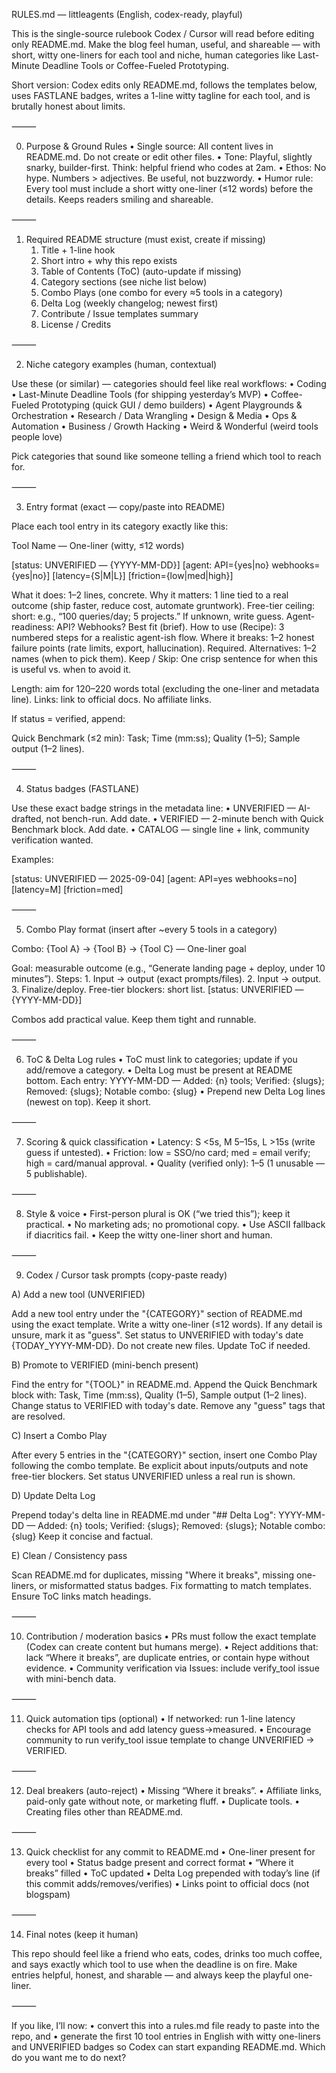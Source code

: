 RULES.md — littleagents (English, codex-ready, playful)

This is the single-source rulebook Codex / Cursor will read before editing only README.md.
Make the blog feel human, useful, and shareable — with short, witty one-liners for each tool and niche, human categories like Last-Minute Deadline Tools or Coffee-Fueled Prototyping.

Short version: Codex edits only README.md, follows the templates below, uses FASTLANE badges, writes a 1-line witty tagline for each tool, and is brutally honest about limits.

⸻

0) Purpose & Ground Rules
	•	Single source: All content lives in README.md. Do not create or edit other files.
	•	Tone: Playful, slightly snarky, builder-first. Think: helpful friend who codes at 2am.
	•	Ethos: No hype. Numbers > adjectives. Be useful, not buzzwordy.
	•	Humor rule: Every tool must include a short witty one-liner (≤12 words) before the details. Keeps readers smiling and shareable.

⸻

1) Required README structure (must exist, create if missing)
	1.	Title + 1-line hook
	2.	Short intro + why this repo exists
	3.	Table of Contents (ToC) (auto-update if missing)
	4.	Category sections (see niche list below)
	5.	Combo Plays (one combo for every ≈5 tools in a category)
	6.	Delta Log (weekly changelog; newest first)
	7.	Contribute / Issue templates summary
	8.	License / Credits

⸻

2) Niche category examples (human, contextual)

Use these (or similar) — categories should feel like real workflows:
	•	Coding
	•	Last-Minute Deadline Tools (for shipping yesterday’s MVP)
	•	Coffee-Fueled Prototyping (quick GUI / demo builders)
	•	Agent Playgrounds & Orchestration
	•	Research / Data Wrangling
	•	Design & Media
	•	Ops & Automation
	•	Business / Growth Hacking
	•	Weird & Wonderful (weird tools people love)

Pick categories that sound like someone telling a friend which tool to reach for.

⸻

3) Entry format (exact — copy/paste into README)

Place each tool entry in its category exactly like this:

Tool Name — One-liner (witty, ≤12 words)

[status: UNVERIFIED — {YYYY-MM-DD}] [agent: API={yes|no} webhooks={yes|no}] [latency={S|M|L}] [friction={low|med|high}]

What it does: 1–2 lines, concrete.
Why it matters: 1 line tied to a real outcome (ship faster, reduce cost, automate gruntwork).
Free-tier ceiling: short: e.g., “100 queries/day; 5 projects.” If unknown, write guess.
Agent-readiness: API? Webhooks? Best fit (brief).
How to use (Recipe): 3 numbered steps for a realistic agent-ish flow.
Where it breaks: 1–2 honest failure points (rate limits, export, hallucination). Required.
Alternatives: 1–2 names (when to pick them).
Keep / Skip: One crisp sentence for when this is useful vs. when to avoid it.

Length: aim for 120–220 words total (excluding the one-liner and metadata line).
Links: link to official docs. No affiliate links.

If status = verified, append:

Quick Benchmark (≤2 min): Task; Time (mm:ss); Quality (1–5); Sample output (1–2 lines).

⸻

4) Status badges (FASTLANE)

Use these exact badge strings in the metadata line:
	•	UNVERIFIED — AI-drafted, not bench-run. Add date.
	•	VERIFIED — 2-minute bench with Quick Benchmark block. Add date.
	•	CATALOG — single line + link, community verification wanted.

Examples:

[status: UNVERIFIED — 2025-09-04] [agent: API=yes webhooks=no] [latency=M] [friction=med]


⸻

5) Combo Play format (insert after ~every 5 tools in a category)

Combo: {Tool A} → {Tool B} → {Tool C} — One-liner goal

Goal: measurable outcome (e.g., “Generate landing page + deploy, under 10 minutes”).
Steps:
	1.	Input → output (exact prompts/files).
	2.	Input → output.
	3.	Finalize/deploy.
Free-tier blockers: short list.
[status: UNVERIFIED — {YYYY-MM-DD}]

Combos add practical value. Keep them tight and runnable.

⸻

6) ToC & Delta Log rules
	•	ToC must link to categories; update if you add/remove a category.
	•	Delta Log must be present at README bottom. Each entry:
YYYY-MM-DD — Added: {n} tools; Verified: {slugs}; Removed: {slugs}; Notable combo: {slug}
	•	Prepend new Delta Log lines (newest on top). Keep it short.

⸻

7) Scoring & quick classification
	•	Latency: S <5s, M 5–15s, L >15s (write guess if untested).
	•	Friction: low = SSO/no card; med = email verify; high = card/manual approval.
	•	Quality (verified only): 1–5 (1 unusable — 5 publishable).

⸻

8) Style & voice
	•	First-person plural is OK (“we tried this”); keep it practical.
	•	No marketing ads; no promotional copy.
	•	Use ASCII fallback if diacritics fail.
	•	Keep the witty one-liner short and human.

⸻

9) Codex / Cursor task prompts (copy-paste ready)

A) Add a new tool (UNVERIFIED)

Add a new tool entry under the "{CATEGORY}" section of README.md using the exact template.
Write a witty one-liner (≤12 words). If any detail is unsure, mark it as "guess".
Set status to UNVERIFIED with today's date {TODAY_YYYY-MM-DD}.
Do not create new files. Update ToC if needed.

B) Promote to VERIFIED (mini-bench present)

Find the entry for "{TOOL}" in README.md.
Append the Quick Benchmark block with: Task, Time (mm:ss), Quality (1–5), Sample output (1–2 lines).
Change status to VERIFIED with today's date. Remove any "guess" tags that are resolved.

C) Insert a Combo Play

After every 5 entries in the "{CATEGORY}" section, insert one Combo Play following the combo template.
Be explicit about inputs/outputs and note free-tier blockers.
Set status UNVERIFIED unless a real run is shown.

D) Update Delta Log

Prepend today's delta line in README.md under "## Delta Log":
YYYY-MM-DD — Added: {n} tools; Verified: {slugs}; Removed: {slugs}; Notable combo: {slug}
Keep it concise and factual.

E) Clean / Consistency pass

Scan README.md for duplicates, missing "Where it breaks", missing one-liners, or misformatted status badges.
Fix formatting to match templates. Ensure ToC links match headings.


⸻

10) Contribution / moderation basics
	•	PRs must follow the exact template (Codex can create content but humans merge).
	•	Reject additions that: lack “Where it breaks”, are duplicate entries, or contain hype without evidence.
	•	Community verification via Issues: include verify_tool issue with mini-bench data.

⸻

11) Quick automation tips (optional)
	•	If networked: run 1-line latency checks for API tools and add latency guess→measured.
	•	Encourage community to run verify_tool issue template to change UNVERIFIED → VERIFIED.

⸻

12) Deal breakers (auto-reject)
	•	Missing “Where it breaks”.
	•	Affiliate links, paid-only gate without note, or marketing fluff.
	•	Duplicate tools.
	•	Creating files other than README.md.

⸻

13) Quick checklist for any commit to README.md
	•	One-liner present for every tool
	•	Status badge present and correct format
	•	“Where it breaks” filled
	•	ToC updated
	•	Delta Log prepended with today’s line (if this commit adds/removes/verifies)
	•	Links point to official docs (not blogspam)

⸻

14) Final notes (keep it human)

This repo should feel like a friend who eats, codes, drinks too much coffee, and says exactly which tool to use when the deadline is on fire. Make entries helpful, honest, and sharable — and always keep the playful one-liner.

⸻

If you like, I’ll now:
	•	convert this into a rules.md file ready to paste into the repo, and
	•	generate the first 10 tool entries in English with witty one-liners and UNVERIFIED badges so Codex can start expanding README.md. Which do you want me to do next?
